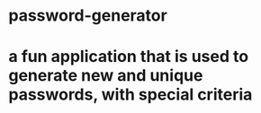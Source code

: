 # password-generator
# a fun application that is used to generate new and unique passwords, with special criteria
